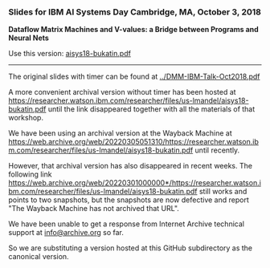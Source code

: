 ### Slides for IBM AI Systems Day Cambridge, MA, October 3, 2018

**Dataflow Matrix Machines and V-values: a Bridge between Programs and Neural Nets**

Use this version: [aisys18-bukatin.pdf](aisys18-bukatin.pdf)

---

The original slides with timer can be found at [../DMM-IBM-Talk-Oct2018.pdf](../DMM-IBM-Talk-Oct2018.pdf)

A more convenient archival version without timer has been hosted at https://researcher.watson.ibm.com/researcher/files/us-lmandel/aisys18-bukatin.pdf 
until the link disappeared together with all the materials of that workshop.

We have been using an archival version at the Wayback Machine at https://web.archive.org/web/20220305051310/https://researcher.watson.ibm.com/researcher/files/us-lmandel/aisys18-bukatin.pdf
until recently.

However, that archival version has also disappeared in recent weeks. 
The following link https://web.archive.org/web/20220301000000*/https://researcher.watson.ibm.com/researcher/files/us-lmandel/aisys18-bukatin.pdf
still works and points to two snapshots, but the snapshots are now defective and report "The Wayback Machine has not archived that URL".

We have been unable to get a response from Internet Archive technical support at info@archive.org so far.

So we are substituting a version hosted at this GitHub subdirectory as the canonical version.
